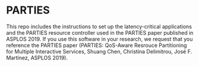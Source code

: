 # PARTIES
This repo includes the instructions to set up the latency-critical applications and the PARTIES resource controller used in the PARTIES paper published in ASPLOS 2019. If you use this software in your research, we request that you reference the PARTIES paper (PARTIES: QoS-Aware Resrouce Partitioning for Multiple Interactive Services, Shuang Chen, Christina Delimitrou, José F. Martínez, ASPLOS 2019). 
